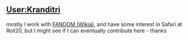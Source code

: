 ## [User:Kranditri](https://en.wikipedia.org/wiki/User:Kranditri)
mostly I work with [FANDOM (Wikia)](https://kranditri.fandom.com/wiki/User:Kranditri), and have some interest in Safari at Roll20, but I might see if I can eventually contribute here - thanks
